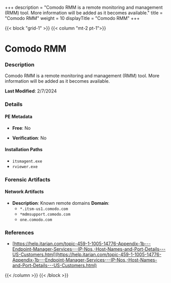 +++
description = "Comodo RMM is a remote monitoring and management (RMM) tool. More information will be added as it becomes available."
title = "Comodo RMM"
weight = 10
displayTitle = "Comodo RMM"
+++


{{< block "grid-1" >}}
{{< column "mt-2 pt-1">}}

# Comodo RMM


### Description

Comodo RMM is a remote monitoring and management (RMM) tool. More information will be added as it becomes available.



**Last Modified**: 2/7/2024

### Details


#### PE Metadata


- **Free**: No

- **Verification**: No




#### Installation Paths
- `itsmagent.exe`
- `rviewer.exe`

### Forensic Artifacts




#### Network Artifacts

- **Description**: Known remote domains
  **Domain**:
    - `*.itsm-us1.comodo.com`
    - `*mdmsupport.comodo.com`
    - `one.comodo.com`





### References
- [https://help.itarian.com/topic-459-1-1005-14776-Appendix-1b---Endpoint-Manager-Services---IP-Nos,-Host-Names-and-Port-Details---US-Customers.html](https://help.itarian.com/topic-459-1-1005-14776-Appendix-1b---Endpoint-Manager-Services---IP-Nos,-Host-Names-and-Port-Details---US-Customers.html)



{{< /column >}}
{{< /block >}}
